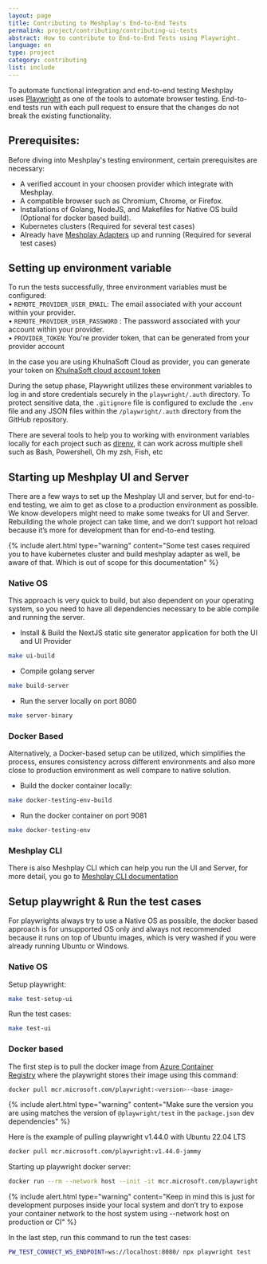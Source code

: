 ```yaml
---
layout: page
title: Contributing to Meshplay's End-to-End Tests
permalink: project/contributing/contributing-ui-tests
abstract: How to contribute to End-to-End Tests using Playwright.
language: en
type: project
category: contributing
list: include
---
```


To automate functional integration and end-to-end testing Meshplay uses [Playwright](https://playwright.dev/) as one of the tools to automate browser testing. End-to-end tests run with each pull request to ensure that the changes do not break the existing functionality.

## Prerequisites:

Before diving into Meshplay's testing environment, certain prerequisites are necessary:

- A verified account in your choosen provider which integrate with Meshplay.
- A compatible browser such as Chromium, Chrome, or Firefox.
- Installations of Golang, NodeJS, and Makefiles for Native OS build (Optional for docker based build).
- Kubernetes clusters (Required for several test cases)
- Already have [Meshplay Adapters](https://docs.meshplay.khulnasofy.com/concepts/architecture/adapters) up and running (Required for several test cases)

## Setting up environment variable

To run the tests successfully, three environment variables must be configured:  
• `REMOTE_PROVIDER_USER_EMAIL`: The email associated with your account within your provider.  
• `REMOTE_PROVIDER_USER_PASSWORD` : The password associated with your account within your provider.  
• `PROVIDER_TOKEN`: You're provider token, that can be generated from your provider account  

In the case you are using KhulnaSoft Cloud as provider, you can generate your token on [KhulnaSoft cloud account token](https://meshplay.khulnasoft.com/security/tokens)

During the setup phase, Playwright utilizes these environment variables to log in and store credentials securely in the `playwright/.auth` directory. To protect sensitive data, the `.gitignore` file is configured to exclude the `.env` file and any JSON files within the `/playwright/.auth` directory from the GitHub repository.

There are several tools to help you to working with environment variables locally for each project such as [direnv](https://github.com/direnv/direnv), it can work across multiple shell such as Bash, Powershell, Oh my zsh, Fish, etc

## Starting up Meshplay UI and Server

There are a few ways to set up the Meshplay UI and server, but for end-to-end testing, we aim to get as close to a production environment as possible. We know developers might need to make some tweaks for UI and Server. Rebuilding the whole project can take time, and we don’t support hot reload because it’s more for development than for end-to-end testing.

{% include alert.html type="warning" content="Some test cases required you to have kubernetes cluster and build meshplay adapter as well, be aware of that. Which is out of scope for this documentation" %}

### Native OS

This approach is very quick to build, but also dependent on your operating system, so you need to have all dependencies necessary to be able compile and running the server.

- Install & Build the NextJS static site generator application for both the UI and UI Provider

```bash
make ui-build
```

- Compile golang server

```bash
make build-server
```

- Run the server locally on port 8080

```bash
make server-binary
```

### Docker Based

Alternatively, a Docker-based setup can be utilized, which simplifies the process, ensures consistency across different environments and also more close to production environment as well compare to native solution. 

- Build the docker container locally:

```bash
make docker-testing-env-build
```

- Run the docker container on port 9081

```bash
make docker-testing-env
```

### Meshplay CLI

There is also Meshplay CLI which can help you run the UI and Server, for more detail, you go to [Meshplay CLI documentation](https://docs.meshplay.khulnasofy.com/project/contributing/contributing-cli-guide#process)

## Setup playwright & Run the test cases

For playwrights always try to use a Native OS as possible, the docker based approach is for unsupported OS only and always not recommended because it runs on top of Ubuntu images, which is very washed if you were already running Ubuntu or Windows.

### Native OS

Setup playwright:

```bash
make test-setup-ui
```

Run the test cases:

```bash
make test-ui
```

### Docker based

The first step is to pull the docker image from [Azure Container Registry](https://mcr.microsoft.com/en-us/product/playwright/tags) where the playwright stores their image using this command:

```bash
docker pull mcr.microsoft.com/playwright:<version>-<base-image>
```

{% include alert.html type="warning" content="Make sure the version you are using matches the version of `@playwright/test` in the `package.json` dev dependencies" %}

Here is the example of pulling playwright v1.44.0 with Ubuntu 22.04 LTS

```bash
docker pull mcr.microsoft.com/playwright:v1.44.0-jammy
```

Starting up playwright docker server:

```bash
docker run --rm --network host --init -it mcr.microsoft.com/playwright:v1.44.0-jammy /bin/sh -c "cd /home/pwuser && npx -y playwright@1.44.0 run-server --port 8080"
```

{% include alert.html type="warning" content="Keep in mind this is just for development purposes inside your local system and don’t try to expose your container network to the host system using --network host on production or CI" %}

In the last step, run this command to run the test cases:

```bash
PW_TEST_CONNECT_WS_ENDPOINT=ws://localhost:8080/ npx playwright test
```